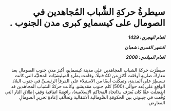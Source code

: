 <h1 dir="rtl">سيطرةُ حركةِ الشَّباب المُجاهدين في الصومال على كيسمايو كبرى مدن الجنوب .</h1>

<h5 dir="rtl">العام الهجري:  1429

الشهر القمري: شعبان

العام الميلادي: 2008</h5>

<p dir="rtl">سيطَرَت حركةُ الشباب المجاهدين على مدينة كيسمايو، أكبرَ مدنِ جنوب الصومال بعد معاركَ ضاريةٍ أوقَعَت أكثرَ من 40 قتيلًا. وقامت بطَردِ الميليشيَات المحليَّة التي كانت تسيطِرُ على المدينةِ، وتمكَّنَت أيضًا من الاستيلاء على المَرفأِ الرئيسيِّ في جنوب البلاد الواقِعِ على بُعد حوالَي (500) كلم جنوب مقديشو. وكانت حركةُ الشباب المجاهدين قد انفصَلَت عمَّا كان يُعرَف بـ(اتحاد المحاكم الإسلامية)، رافضةً اتفاقيةَ وَقفِ إطلاق النار التي وُقِّعت في جيبوتي بين الحكومَةِ الصُّومالية الانتقالية وتحالُفِ إعادةِ تحريرِ الصومالِ المعارِض.</p></br>
